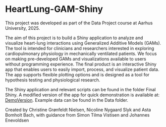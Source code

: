 # HeartLung-GAM-Shiny
This project was developed as part of the Data Project course at Aarhus University, 2025.

The aim of this project is to build a Shiny application to analyze and visualize heart-lung interactions using Generalized Additive Models (GAMs). The tool is intended for clinicians and researchers interested in exploring cardiopulmonary physiology in mechanically ventilated patients. We focus on making pre-developed GAMs and visualizations available to users without programming experience. The final product is an interactive Shiny app that enables users to easily import, process, and visualize patient data. The app supports flexible plotting options and is designed as a tool for hypothesis testing and physiological research.

The Shiny application and relevant scripts can be found in the folder Final Shiny. A modified version of the app for quick demonstration is available at: [DemoVersion](https://oq5g7c-asta-bach.shinyapps.io/ShinyWebAppHeartLungInteraction/). Example data can be found in the Data folder.

Created by Christine Grønfeldt Nielsen, Nicoline Nygaard Slyk and Asta Bomholt Bach, with guidance from Simon Tilma Vistisen and Johannes Enevoldsen

